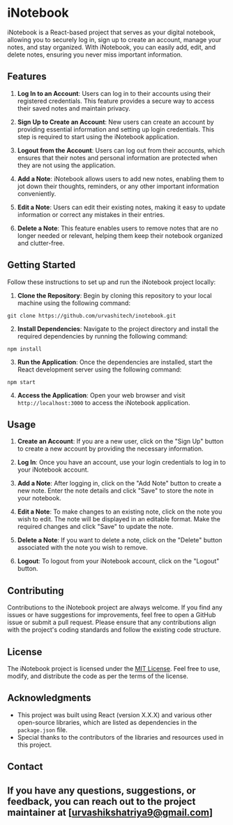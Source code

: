 # iNotebook

iNotebook is a React-based project that serves as your digital notebook, allowing you to securely log in, sign up to create an account, manage your notes, and stay organized. With iNotebook, you can easily add, edit, and delete notes, ensuring you never miss important information.

## Features

1. **Log In to an Account**: Users can log in to their accounts using their registered credentials. This feature provides a secure way to access their saved notes and maintain privacy.

2. **Sign Up to Create an Account**: New users can create an account by providing essential information and setting up login credentials. This step is required to start using the iNotebook application.

3. **Logout from the Account**: Users can log out from their accounts, which ensures that their notes and personal information are protected when they are not using the application.

4. **Add a Note**: iNotebook allows users to add new notes, enabling them to jot down their thoughts, reminders, or any other important information conveniently.

5. **Edit a Note**: Users can edit their existing notes, making it easy to update information or correct any mistakes in their entries.

6. **Delete a Note**: This feature enables users to remove notes that are no longer needed or relevant, helping them keep their notebook organized and clutter-free.

## Getting Started

Follow these instructions to set up and run the iNotebook project locally:

1. **Clone the Repository**: Begin by cloning this repository to your local machine using the following command:
```
git clone https://github.com/urvashitech/inotebook.git
```

2. **Install Dependencies**: Navigate to the project directory and install the required dependencies by running the following command:
```cd inotebook
npm install
```

3. **Run the Application**: Once the dependencies are installed, start the React development server using the following command:
```
npm start
```

4. **Access the Application**: Open your web browser and visit `http://localhost:3000` to access the iNotebook application.

## Usage

1. **Create an Account**: If you are a new user, click on the "Sign Up" button to create a new account by providing the necessary information.

2. **Log In**: Once you have an account, use your login credentials to log in to your iNotebook account.

3. **Add a Note**: After logging in, click on the "Add Note" button to create a new note. Enter the note details and click "Save" to store the note in your notebook.

4. **Edit a Note**: To make changes to an existing note, click on the note you wish to edit. The note will be displayed in an editable format. Make the required changes and click "Save" to update the note.

5. **Delete a Note**: If you want to delete a note, click on the "Delete" button associated with the note you wish to remove.

6. **Logout**: To logout from your iNotebook account, click on the "Logout" button.

## Contributing

Contributions to the iNotebook project are always welcome. If you find any issues or have suggestions for improvements, feel free to open a GitHub issue or submit a pull request. Please ensure that any contributions align with the project's coding standards and follow the existing code structure.

## License

The iNotebook project is licensed under the [MIT License](LICENSE). Feel free to use, modify, and distribute the code as per the terms of the license.

## Acknowledgments

- This project was built using React (version X.X.X) and various other open-source libraries, which are listed as dependencies in the `package.json` file.
- Special thanks to the contributors of the libraries and resources used in this project.

## Contact

If you have any questions, suggestions, or feedback, you can reach out to the project maintainer at [urvashikshatriya9@gmail.com]
---



